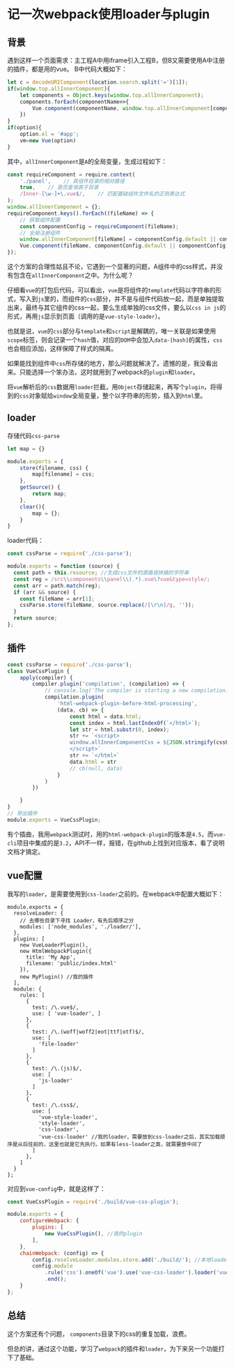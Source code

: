 # 记一次webpack使用loader与plugin

## 背景
遇到这样一个页面需求：主工程A中用iframe引入工程B，但B又需要使用A中注册的插件，都是用的vue。
B中代码大概如下：

``` js
let c = decodeURIComponent(location.search.split('=')[1]);
if(window.top.allInnerComponent){
    let components = Object.keys(window.top.allInnerComponent);
    components.forEach(componentName=>{
        Vue.component(componentName, window.top.allInnerComponent[componentName]);
    })
}
if(option){
    option.el = '#app';
    vm=new Vue(option)
}
```
其中，`allInnerComponent`是`A`的全局变量，生成过程如下：
``` js
const requireComponent = require.context(
    './panel',    // 其组件目录的相对路径
    true,    // 是否查询其子目录 
    /Inner-[\w-]+\.vue$/,    // 匹配基础组件文件名的正则表达式
);
window.allInnerComponent = {};
requireComponent.keys().forEach((fileName) => {
    // 获取组件配置
    const componentConfig = requireComponent(fileName);
    // 全局注册组件
    window.allInnerComponent[fileName] = componentConfig.default || componentConfig;
    Vue.component(fileName, componentConfig.default || componentConfig);
});
```
这个方案的合理性姑且不论，它遇到一个显著的问题，A组件中的css样式，并没有包含在`allInnerComponent`之中。为什么呢？

仔细看`vue`的打包后代码，可以看出，`vue`是将组件的`template`代码以字符串的形式，写入到`js`里的，而组件的`css`部分，并不是与组件代码放一起，而是单独提取出来，最终与其它组件的css一起，要么生成单独的css文件，要么以`css in js`的形式，再用`js`显示到页面（调用的是`vue-style-loader`）。

也就是说，`vue`的`css`部分与`template`和`script`是解耦的，唯一关联是如果使用`scope`标签，则会记录一个`hash`值，对应的`DOM`中会加入`data-[hash]`的属性，`css`也会相应添加，这样保障了样式的隔离。

如果能找到组件中`css`所存储的地方，那么问题就解决了。遗憾的是，我没看出来。只能选择一个笨办法，这时就用到了webpack的`plugin`和`loader`。

将`vue`解析后的`css`数据用`loader`拦截，用`Object`存储起来，再写个`plugin`，将得到的`css`对象赋给`window`全局变量，整个以字符串的形势，插入到`html`里。

## loader

存储代码`css-parse`
``` js
let map = {}

module.exports = {
    store(filename, css) {
        map[filename] = css;
    },
    getSource() {
        return map;
    },
    clear(){
        map = {};
    }
}
```

loader代码：
``` js
const cssParse = require('./css-parse');

module.exports = function (source) {
  const path = this.resource; //生成css文件的源路径拼接的字符串
  const reg = /src\\components\\panel\\(.*).vue\?vue&type=style/;
  const arr = path.match(reg);
  if (arr && source) {
    const fileName = arr[1];
    cssParse.store(fileName, source.replace(/[\r\n]/g, ''));
  }
  return source;
};
```

## 插件
``` js
const cssParse = require('./css-parse');
class VueCssPlugin {
    apply(compiler) {
        compiler.plugin('compilation', (compilation) => {
            // console.log('The compiler is starting a new compilation...');
            compilation.plugin(
                'html-webpack-plugin-before-html-processing',
                (data, cb) => {
                    const html = data.html;
                    const index = html.lastIndexOf(`</html>`);
                    let str = html.substr(0, index);
                    str += `<script>
                    window.allInnerComponentCss = ${JSON.stringify(cssParse.getSource())}
                    </script>`
                    str += `</html>`
                    data.html = str
                    // cb(null, data)
                }
            )
        })

    }
}
// 导出插件 
module.exports = VueCssPlugin;
```
有个插曲，我用`webpack`测试时，用的`html-webpack-plugin`的版本是`4.5`，而`vue-cli`项目中集成的是`3.2`，API不一样，报错，在github上找到对应版本，看了说明文档才搞定。

## vue配置
我写的`loader`，是需要使用到`css-loader`之前的。在webpack中配置大概如下：
```
module.exports = {
  resolveLoader: {
    // 去哪些目录下寻找 Loader，有先后顺序之分
    modules: ['node_modules', './loader/'], 
  },
  plugins: [
    new VueLoaderPlugin(),
    new HtmlWebpackPlugin({
      title: 'My App',
      filename: 'public/index.html'
    }),
    new MyPlugin() //我的插件
  ],
  module: {
    rules: [
      {
        test: /\.vue$/,
        use: [ 'vue-loader', ]
      },
      {
        test: /\.(woff|woff2|eot|ttf|otf)$/,
        use: [
          'file-loader'
        ]
      },
      {
        test: /\.(js)$/,
        use: [
          'js-loader'
        ]
      },
      {
        test: /\.css$/,
        use: [
          'vue-style-loader',
          'style-loader',
          'css-loader',
          'vue-css-loader' //我的loader，需要放到css-loader之后，其实加载顺序是从后往前的，这里也就是它先执行。如果有less-loader之类，就需要放中间了
        ]
      },
    ]
  }
};
```

对应到`vue-config`中，就是这样了：
``` js
const VueCssPlugin = require('./build/vue-css-plugin');

module.exports = {
    configureWebpack: {
        plugins: [
            new VueCssPlugin(), //我的plugin
        ],
    },
    chainWebpack: (config) => {
        config.resolveLoader.modules.store.add('./build/'); //本地loader目录
        config.module
            .rule('css').oneOf('vue').use('vue-css-loader').loader('vue-css-loader') //我的loader
            .end();
    }
};

```

## 总结

这个方案还有个问题， `components`目录下的css的重复加载，浪费。

但总的讲，通过这个功能，学习了`webpack`的插件和`loader`，为下来另一个功能打下了基础。